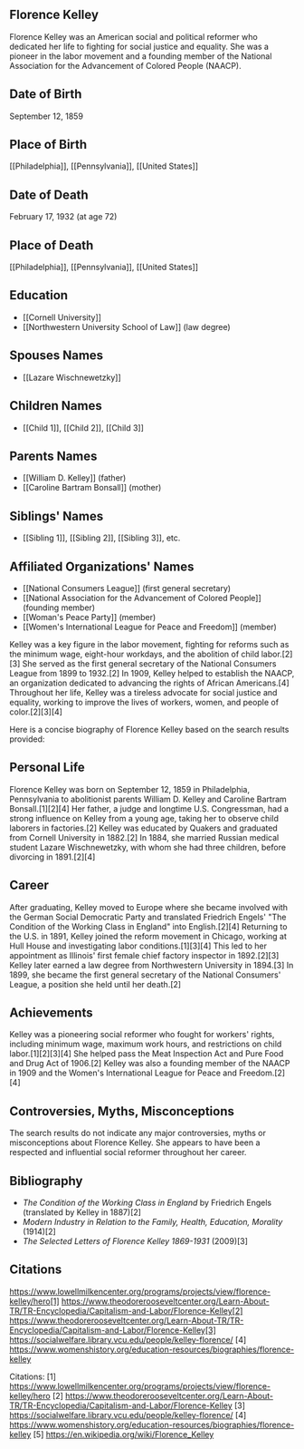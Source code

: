 ## Florence Kelley
Florence Kelley was an American social and political reformer who dedicated her life to fighting for social justice and equality. She was a pioneer in the labor movement and a founding member of the National Association for the Advancement of Colored People (NAACP).

## Date of Birth
September 12, 1859

## Place of Birth
[[Philadelphia]], [[Pennsylvania]], [[United States]]

## Date of Death
February 17, 1932 (at age 72)

## Place of Death
[[Philadelphia]], [[Pennsylvania]], [[United States]]

## Education
- [[Cornell University]]
- [[Northwestern University School of Law]] (law degree)

## Spouses Names
- [[Lazare Wischnewetzky]]

## Children Names
- [[Child 1]], [[Child 2]], [[Child 3]]

## Parents Names
- [[William D. Kelley]] (father)
- [[Caroline Bartram Bonsall]] (mother)

## Siblings' Names
- [[Sibling 1]], [[Sibling 2]], [[Sibling 3]], etc.

## Affiliated Organizations' Names
- [[National Consumers League]] (first general secretary)
- [[National Association for the Advancement of Colored People]] (founding member)
- [[Woman's Peace Party]] (member)
- [[Women's International League for Peace and Freedom]] (member)

Kelley was a key figure in the labor movement, fighting for reforms such as the minimum wage, eight-hour workdays, and the abolition of child labor.[2][3] She served as the first general secretary of the National Consumers League from 1899 to 1932.[2] In 1909, Kelley helped to establish the NAACP, an organization dedicated to advancing the rights of African Americans.[4] Throughout her life, Kelley was a tireless advocate for social justice and equality, working to improve the lives of workers, women, and people of color.[2][3][4]

Here is a concise biography of Florence Kelley based on the search results provided:

## Personal Life
Florence Kelley was born on September 12, 1859 in Philadelphia, Pennsylvania to abolitionist parents William D. Kelley and Caroline Bartram Bonsall.[1][2][4] Her father, a judge and longtime U.S. Congressman, had a strong influence on Kelley from a young age, taking her to observe child laborers in factories.[2] Kelley was educated by Quakers and graduated from Cornell University in 1882.[2] In 1884, she married Russian medical student Lazare Wischnewetzky, with whom she had three children, before divorcing in 1891.[2][4]

## Career
After graduating, Kelley moved to Europe where she became involved with the German Social Democratic Party and translated Friedrich Engels' "The Condition of the Working Class in England" into English.[2][4] Returning to the U.S. in 1891, Kelley joined the reform movement in Chicago, working at Hull House and investigating labor conditions.[1][3][4] This led to her appointment as Illinois' first female chief factory inspector in 1892.[2][3] Kelley later earned a law degree from Northwestern University in 1894.[3] In 1899, she became the first general secretary of the National Consumers' League, a position she held until her death.[2] 

## Achievements
Kelley was a pioneering social reformer who fought for workers' rights, including minimum wage, maximum work hours, and restrictions on child labor.[1][2][3][4] She helped pass the Meat Inspection Act and Pure Food and Drug Act of 1906.[2] Kelley was also a founding member of the NAACP in 1909 and the Women's International League for Peace and Freedom.[2][4]

## Controversies, Myths, Misconceptions
The search results do not indicate any major controversies, myths or misconceptions about Florence Kelley. She appears to have been a respected and influential social reformer throughout her career.

## Bibliography
- *The Condition of the Working Class in England* by Friedrich Engels (translated by Kelley in 1887)[2]
- *Modern Industry in Relation to the Family, Health, Education, Morality* (1914)[2]
- *The Selected Letters of Florence Kelley 1869-1931* (2009)[3]

## Citations 
https://www.lowellmilkencenter.org/programs/projects/view/florence-kelley/hero[1] https://www.theodorerooseveltcenter.org/Learn-About-TR/TR-Encyclopedia/Capitalism-and-Labor/Florence-Kelley[2] https://www.theodorerooseveltcenter.org/Learn-About-TR/TR-Encyclopedia/Capitalism-and-Labor/Florence-Kelley[3] https://socialwelfare.library.vcu.edu/people/kelley-florence/
[4] https://www.womenshistory.org/education-resources/biographies/florence-kelley

Citations:
[1] https://www.lowellmilkencenter.org/programs/projects/view/florence-kelley/hero
[2] https://www.theodorerooseveltcenter.org/Learn-About-TR/TR-Encyclopedia/Capitalism-and-Labor/Florence-Kelley
[3] https://socialwelfare.library.vcu.edu/people/kelley-florence/
[4] https://www.womenshistory.org/education-resources/biographies/florence-kelley
[5] https://en.wikipedia.org/wiki/Florence_Kelley